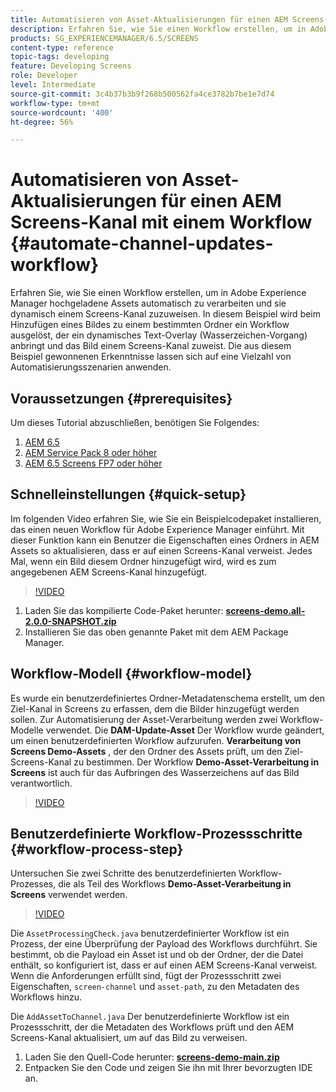 ```yaml
---
title: Automatisieren von Asset-Aktualisierungen für einen AEM Screens-Kanal mit einem Workflow
description: Erfahren Sie, wie Sie einen Workflow erstellen, um in Adobe Experience Manager hochgeladene Assets automatisch zu verarbeiten und sie dynamisch einem Screens-Kanal zuzuweisen.
products: SG_EXPERIENCEMANAGER/6.5/SCREENS
content-type: reference
topic-tags: developing
feature: Developing Screens
role: Developer
level: Intermediate
source-git-commit: 3c4b37b3b9f268b500562fa4ce3782b7be1e7d74
workflow-type: tm+mt
source-wordcount: '400'
ht-degree: 56%

---
```



# Automatisieren von Asset-Aktualisierungen für einen AEM Screens-Kanal mit einem Workflow {#automate-channel-updates-workflow}

Erfahren Sie, wie Sie einen Workflow erstellen, um in Adobe Experience Manager hochgeladene Assets automatisch zu verarbeiten und sie dynamisch einem Screens-Kanal zuzuweisen. In diesem Beispiel wird beim Hinzufügen eines Bildes zu einem bestimmten Ordner ein Workflow ausgelöst, der ein dynamisches Text-Overlay (Wasserzeichen-Vorgang) anbringt und das Bild einem Screens-Kanal zuweist. Die aus diesem Beispiel gewonnenen Erkenntnisse lassen sich auf eine Vielzahl von Automatisierungsszenarien anwenden.

## Voraussetzungen {#prerequisites}

Um dieses Tutorial abzuschließen, benötigen Sie Folgendes:

1. [AEM 6.5](https://experienceleague.adobe.com/en/docs/experience-manager-65)
1. [AEM Service Pack 8 oder höher](https://experienceleague.adobe.com/de/docs/experience-manager-65/content/release-notes/release-notes)
1. [AEM 6.5 Screens FP7 oder höher](https://experienceleague.adobe.com/en/docs/experience-manager-screens/user-guide/release-notes/release-notes-fp-202103)

## Schnelleinstellungen {#quick-setup}

Im folgenden Video erfahren Sie, wie Sie ein Beispielcodepaket installieren, das einen neuen Workflow für Adobe Experience Manager einführt. Mit dieser Funktion kann ein Benutzer die Eigenschaften eines Ordners in AEM Assets so aktualisieren, dass er auf einen Screens-Kanal verweist. Jedes Mal, wenn ein Bild diesem Ordner hinzugefügt wird, wird es zum angegebenen AEM Screens-Kanal hinzugefügt.

>[!VIDEO](https://video.tv.adobe.com/v/333174/?quality=12&learn=on)

1. Laden Sie das kompilierte Code-Paket herunter: **[screens-demo.all-2.0.0-SNAPSHOT.zip](./assets/screens-demo.all-2.0.0-SNAPSHOT.zip)**
1. Installieren Sie das oben genannte Paket mit dem AEM Package Manager.

## Workflow-Modell {#workflow-model}

Es wurde ein benutzerdefiniertes Ordner-Metadatenschema erstellt, um den Ziel-Kanal in Screens zu erfassen, dem die Bilder hinzugefügt werden sollen. Zur Automatisierung der Asset-Verarbeitung werden zwei Workflow-Modelle verwendet. Die **DAM-Update-Asset** Der Workflow wurde geändert, um einen benutzerdefinierten Workflow aufzurufen. **Verarbeitung von Screens Demo-Assets** , der den Ordner des Assets prüft, um den Ziel-Screens-Kanal zu bestimmen. Der Workflow **Demo-Asset-Verarbeitung in Screens** ist auch für das Aufbringen des Wasserzeichens auf das Bild verantwortlich.

>[!VIDEO](https://video.tv.adobe.com/v/333175/?quality=12&learn=on)

## Benutzerdefinierte Workflow-Prozessschritte {#workflow-process-step}

Untersuchen Sie zwei Schritte des benutzerdefinierten Workflow-Prozesses, die als Teil des Workflows **Demo-Asset-Verarbeitung in Screens** verwendet werden.

>[!VIDEO](https://video.tv.adobe.com/v/333179/?quality=12&learn=on)

Die `AssetProcessingCheck.java` benutzerdefinierter Workflow ist ein Prozess, der eine Überprüfung der Payload des Workflows durchführt. Sie bestimmt, ob die Payload ein Asset ist und ob der Ordner, der die Datei enthält, so konfiguriert ist, dass er auf einen AEM Screens-Kanal verweist. Wenn die Anforderungen erfüllt sind, fügt der Prozessschritt zwei Eigenschaften, `screen-channel` und `asset-path`, zu den Metadaten des Workflows hinzu.

Die `AddAssetToChannel.java` Der benutzerdefinierte Workflow ist ein Prozessschritt, der die Metadaten des Workflows prüft und den AEM Screens-Kanal aktualisiert, um auf das Bild zu verweisen.

1. Laden Sie den Quell-Code herunter: **[screens-demo-main.zip](./assets/screens-demo-main.zip)**
1. Entpacken Sie den Code und zeigen Sie ihn mit Ihrer bevorzugten IDE an.
